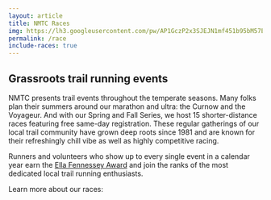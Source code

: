 ```yaml
---
layout: article
title: NMTC Races
img: https://lh3.googleusercontent.com/pw/AP1GczP2x3SJEJN1mf451b95bM57EKgtUchV849hA_qfkq470ZMd2hnDjfsUKonC2DWH32hERakAMUncmNTknmzSIs577PX66xyeG5SCaHxZdQRwzweic0o=w2400
permalink: /race
include-races: true
---
```


## Grassroots trail running events

NMTC presents trail events throughout the temperate seasons. Many folks plan their summers around our marathon and ultra: the Curnow and the Voyageur. And with our Spring and Fall Series, we host 15 shorter-distance races featuring free same-day registration. These regular gatherings of our local trail community have grown deep roots since 1981 and are known for their refreshingly chill vibe as well as highly competitive racing.

Runners and volunteers who show up to every single event in a calendar year earn the [Ella Fennessey Award](/fennessey-award) and join the ranks of the most dedicated local trail running enthusiasts.

Learn more about our races:
